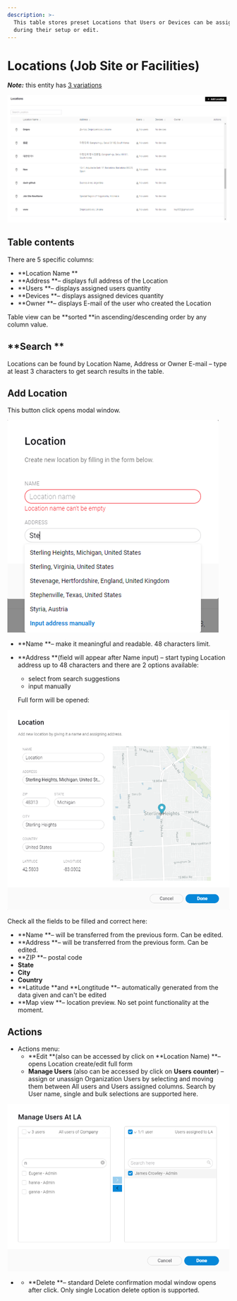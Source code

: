 ```yaml
---
description: >-
  This table stores preset Locations that Users or Devices can be assigned to
  during their setup or edit.
---
```


# Locations (Job Site or Facilities)

_**Note:**_ this entity has [3 variations](../application-settings/general.md)

![](<../../../.gitbook/assets/locations (1).png>)

## Table contents

There are 5 specific columns:

* **Location Name **
* **Address **– displays full address of the Location
* **Users **– displays assigned users quantity
* **Devices **– displays assigned devices quantity
* **Owner **– displays E-mail of the user who created the Location

 Table view can be **sorted **in ascending/descending order by any column value. 

## **Search **

Locations can be found by Location Name, Address or Owner E-mail – type at least 3 characters to get search results in the table.

## Add Location

This button click opens modal window. 

![Add Location short form](../../../.gitbook/assets/new_location.png)

* **Name **– make it meaningful and readable. 48 characters limit.
*   **Address **(field will appear after Name input) – start typing Location address up to 48 characters and there are 2 options available: 

    * select from search suggestions 
    * input manually

    Full form will be opened:

![Location create/edit full form](../../../.gitbook/assets/location_fullform.png)

Check all the fields to be filled and correct here:

* **Name **– will be transferred from the previous form. Can be edited.
* **Address **– will be transferred from the previous form. Can be edited.
* **ZIP **– postal code
* **State**
* **City**
* **Country**
* **Latitude **and **Longtitude **– automatically generated from the data given and can't be edited
* **Map view **– location preview. No set point functionality at the moment.

## Actions

* Actions menu:
  * **Edit **(also can be accessed by click on **Location Name) **– opens Location create/edit full form
  * **Manage Users** (also can be accessed by click on **Users** **counter**) – assign or unassign Organization Users by selecting and moving them between All users and Users assigned columns. Search by User name, single and bulk selections are supported here.

![Manage Users modal window](../../../.gitbook/assets/locations_manageusers.png)

*
  * **Delete **– standard Delete confirmation modal window opens after click. Only single Location delete option is supported.
